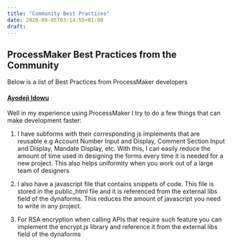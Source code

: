 ```yaml
---
title: "Community Best Practices"
date: 2020-09-05T03:14:55+01:00
draft: 
---
```


## ProcessMaker Best Practices from the Community

Below is a list of Best Practices from ProcessMaker developers

#### [Ayodeji Idowu](https://www.linkedin.com/in/ayodeji-idowu-26b317115/)

Well in my experience using ProcessMaker I try to do a few things that can make development faster:

1. I have subforms with their corresponding js implements that are reusable e.g Account Number Input and Display, Comment Section Input and Display, Mandate Display, etc. With this, I can easily reduce the amount of time used in designing the forms every time it is needed for a new project. This also helps uniformity when you work out of a large team of designers

2. I also have a javascript file that contains snippets of code. This file is stored in the public_html file and it is referenced from the external libs field of the dynaforms. This reduces the amount of javascript you need to write in any project.

3. For RSA encryption when calling APIs that require such feature you can implement the encrypt.js library and reference it from the external libs field of the dynaforms
